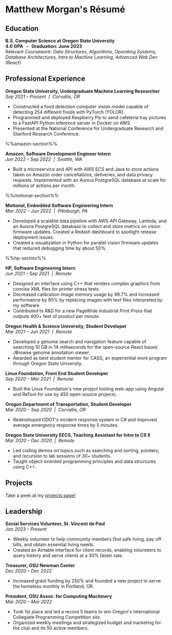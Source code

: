 # Matthew Morgan's Résumé

## Education

**B.S. Computer Science at Oregon State University**<br>
**4.0 GPA &nbsp; - &nbsp; Graduation: June 2023**<br>
Relevant Coursework: *Data Structures, Algorithms, Operating Systems, Database Architectures, Intro to Machine Learning, Advanced Web Dev (React)*

## Professional Experience

**Oregon State University, Undergraduate Machine Learning Researcher**<br>
*Sep 2021 – Present &nbsp;|&nbsp; Corvallis, OR*<br>
- Constructed a food detection computer vision model capable of detecting 254 different foods with PyTorch (YOLOR). 
- Programmed and deployed Raspberry Pis to send cafeteria tray pictures to a FastAPI Python inference server in Docker on AWS.
- Presented at the National Conference for Undergraduate Research and Stanford Research Conference.

%%amazon-section%%

**Amazon, Software Development Engineer Intern**<br>
*Jun 2022 – Sep 2022 &nbsp;|&nbsp; Seattle, WA*<br>
- Built a microservice and API with AWS ECS and Java to store actions taken on Amazon order cancellations, deliveries, and data privacy requests. Implemented with an Aurora PostgreSQL database at scale for millions of actions per month.

%%motional-section%%

**Motional, Embedded Software Engineering Intern**<br>
*Mar 2022 – Jun 2022 &nbsp;|&nbsp; Pittsburgh, PA*<br>
- Developed a scalable data pipeline with AWS API Gateway, Lambda, and an Aurora PostgreSQL database to collect and store metrics on vision firmware updates. Created a Redash dashboard to spotlight release deployment issues.
- Created a visualization in Python for parallel vision firmware updates that reduced debugging time by about 50%.

%%hp-section%%

**HP, Software Engineering Intern**<br>
*Jun 2021 – Sep 2021 &nbsp;|&nbsp; Remote*
- Designed an interface using C++ that renders complex graphics from concise XML files for printer stress tests.
- Decreased calibration image memory usage by 99.7% and increased performance by 85% by replacing images with text files interpreted by my software.
- Contributed to R&D for a new PageWide Industrial Print Press that outputs 400+ feet of product per minute.


**Oregon Health & Science University, Student Developer**<br>
*Mar 2021 – Jun 2021 &nbsp;|&nbsp; Remote*
- Developed a genome search and navigation feature capable of searching 10 GB in 14 milliseconds for the open-source React based JBrowse genome annotation viewer.
- Awarded as best student mentor for CASS, an experiential work program through Oregon State University.


**Linux Foundation, Front End Student Developer**<br>
*Sep 2020 – Mar 2021 &nbsp;|&nbsp; Remote*
- Built the Linux Foundation's new project tooling web-app using Angular and ReTool for use by 450 open-source projects.


**Oregon Department of Transportation, Student Developer**<br>
*Mar 2020 – Sep 2020 &nbsp;|&nbsp; Corvallis, OR*
- Redeveloped ODOT's incident response system in C# and improved average emergency response times by 5 minutes.


**Oregon State University EECS, Teaching Assistant for Intro to CS II**<br>
*Mar 2020 – Dec 2020 &nbsp;|&nbsp; Remote*
- Led coding demos on topics such as searching and sorting, pointers, and recursion to lab sessions of 30+ students.
- Taught object-oriented programming principles and data structures using C++.



## Projects
Take a peek at my [projects page!](projects.html)


## Leadership

**Social Services Volunteer, St. Vincent de Paul**<br>
*Jan 2023 – Present*
- Weekly volunteer to help community members find safe living, pay off bills, and obtain essential living needs.
- Created an Airtable interface for client records, enabling volunteers to query history and serve clients at a 30% faster rate.

**Treasurer, OSU Newman Center**<br>
*Dec 2020 – Dec 2022*
- Increased grant funding by 250% and founded a new project to serve the homeless monthly in Portland, OR.

**President, OSU Assoc. for Computing Machinery**<br>
*Mar 2020 – Mar 2022*
- Took 1st place and led a record 5 teams to win Oregon's International Collegiate Programming Competition site.
- Organized weekly meetings and strategized budget and marketing for the club and its 50 active members.
